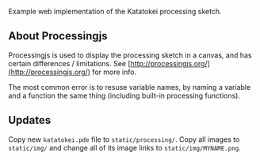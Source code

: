 Example web implementation of the Katatokei processing sketch.

About Processingjs
------------------
Processingjs is used to display the processing sketch in a canvas, and
has certain differences / limitations.  See
[http://processingjs.org/](http://processingjs.org/) for more info.

The most common error is to resuse variable names, by naming a variable
and a function the same thing (including built-in processing functions).

Updates
-------
Copy new `katatokei.pde` file to `static/processing/`.  Copy all images to
`static/img/` and change all of its image links to `static/img/MYNAME.png`.
